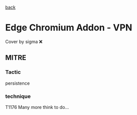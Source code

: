 [back](../index.md)
# Edge Chromium Addon - VPN
Cover by sigma :x: 
## MITRE
### Tactic
persistence
### technique
T1176
Many more think to do...